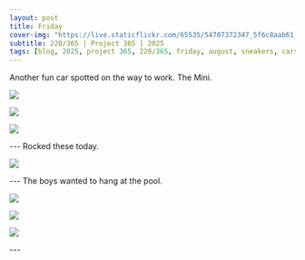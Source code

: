 ```yaml
---
layout: post
title: Friday
cover-img: "https://live.staticflickr.com/65535/54707372347_5f6c8aab61_h.jpg"
subtitle: 220/365 | Project 365 | 2025
tags: [blog, 2025, project 365, 220/365, friday, august, sneakers, cars, pool]
---
```

<style>
  .intro-header.big-img {
    background-position:bottom; 
  }
</style>
Another fun car spotted on the way to work. The Mini.
<p class="post-img-wrap">
  <img src="https://live.staticflickr.com/65535/54708202001_682b3bfdb1_h.jpg">
</p>
<p class="post-img-wrap">
  <img src="https://live.staticflickr.com/65535/54708201821_3f4cd4a107_h.jpg">
</p>
<p class="post-img-wrap">
  <img src="https://live.staticflickr.com/65535/54708535190_498502756e_h.jpg">
</p>
---
Rocked these today.
<p class="post-img-wrap">
  <img src="https://live.staticflickr.com/65535/54707372347_5f6c8aab61_h.jpg">
</p>
---
The boys wanted to hang at the pool.
<p class="post-img-wrap">
  <img src="https://live.staticflickr.com/65535/54709400200_9acc466ea6_h.jpg">
</p>
<p class="post-img-wrap">
  <img src="https://live.staticflickr.com/65535/54708237287_4c67ff4197_h.jpg">
</p>
<p class="post-img-wrap">
  <img src="https://live.staticflickr.com/65535/54709400390_bda71ec67f_3k.jpg">
</p>
---
